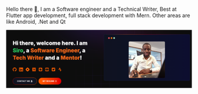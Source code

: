 Hello there 👋, I am a Software engineer and a Technical Writer, Best at Flutter app development, full stack development with Mern. Other areas are like Android, .Net and Qt

<a href="https://siro.co.ke">
    <img src="screenshot.png" />
</a >
